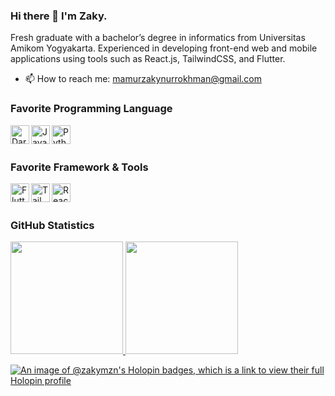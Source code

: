 ### Hi there 👋 I'm Zaky.

Fresh graduate with a bachelor’s degree in informatics from Universitas Amikom Yogyakarta. Experienced in developing front-end web and mobile applications using tools such as React.js, TailwindCSS, and Flutter.

- 📫 How to reach me: mamurzakynurrokhman@gmail.com

### Favorite Programming Language

<a href='https://dart.dev/'>
    <img align='left' alt='Dart' title='Dart' width='30px' src='https://upload.wikimedia.org/wikipedia/commons/c/c6/Dart_logo.png'/>
</a>
<a href='https://www.javascript.com/'>
    <img align='left' alt='JavaScript' title='JavaScript' width='30px' src='https://upload.wikimedia.org/wikipedia/commons/6/6a/JavaScript-logo.png'/>
</a>
<a href='https://www.python.org/'>
    <img align='left' alt='Python' title='Python' width='30px' src='https://upload.wikimedia.org/wikipedia/commons/thumb/c/c3/Python-logo-notext.svg/1869px-Python-logo-notext.svg.png'/>
</a>

<br>
<br>

### Favorite Framework & Tools

<a href='https://flutter.dev/'>
    <img align='left' alt='Flutter' title='Flutter' width='30px' src='https://cdn-images-1.medium.com/max/1200/1*5-aoK8IBmXve5whBQM90GA.png' />
</a>
<a href='https://tailwindcss.com/'>
    <img align='left' alt='Tailwind CSS' title='Tailwind CSS' width='30px' src='https://upload.wikimedia.org/wikipedia/commons/thumb/d/d5/Tailwind_CSS_Logo.svg/2048px-Tailwind_CSS_Logo.svg.png' />
</a>
<a href='https://reactjs.org/'>
    <img align='left' alt='ReactJS' title='ReactJS' width='30px' src='https://upload.wikimedia.org/wikipedia/commons/thumb/a/a7/React-icon.svg/1200px-React-icon.svg.png' />
</a>

<br>
<br>

### GitHub Statistics

<p align="left">
<a href="https://github.com/zakymzn">
  <img height="180em" src="https://github-readme-stats-eight-theta.vercel.app/api?username=zakymzn&show_icons=true&theme=algolia&include_all_commits=true&count_private=true"/>
  <img height="180em" src="https://github-readme-stats-eight-theta.vercel.app/api/top-langs/?username=zakymzn&layout=compact&langs_count=8&theme=algolia"/>
</a>
</p>

[![An image of @zakymzn's Holopin badges, which is a link to view their full Holopin profile](https://holopin.me/zakymzn)](https://holopin.io/@zakymzn)

